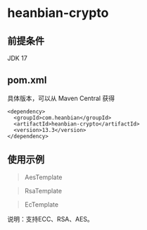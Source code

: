 # heanbian-crypto

## 前提条件

JDK 17

## pom.xml

具体版本，可以从 Maven Central 获得

```
<dependency>
  <groupId>com.heanbian</groupId>
  <artifactId>heanbian-crypto</artifactId>
  <version>13.3</version>
</dependency>
```

## 使用示例


> AesTemplate

> RsaTemplate

> EcTemplate


说明：支持ECC、RSA、AES。